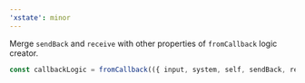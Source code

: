 ```yaml
---
'xstate': minor
---
```


Merge `sendBack` and `receive` with other properties of `fromCallback` logic creator.

```ts
const callbackLogic = fromCallback(({ input, system, self, sendBack, receive }) => { ... });
```
